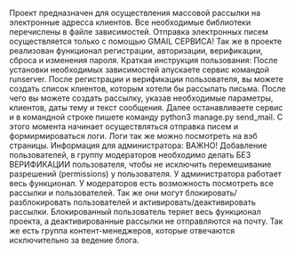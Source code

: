 Проект предназначен для осуществления массовой рассылки на электронные адресса клиентов.
Все необходимые библиотеки перечислены в файле зависимостей.
Отправка электронных писем осуществляется только с помощью GMAIL СЕРВИСА!
Так же в проекте реализован функционал регистрации, авторизации, верификации, сброса и изменения пароля.
Краткая инструкция пользования:
После установки необходимых зависимостей апускаете сервис командой runserver.
После регистрации и верификации пользователя, вы можете создать список клиентов, которым хотели бы рассылать письма.
После чего вы можете создать рассылку, указав необходимые параметры, клиентов, даты тему и текст сообщения.
Далее останавливаете сервис и в командной строке пишете команду python3 manage.py send_mail.
С этого момента начинает осуществляться отправка писем и формирмироваться логи.
Логи так же можно посмотреть на вэб страницы.
Информация для администратора:
ВАЖНО! Добавление пользователей, в группу модераторов необходимо делать БЕЗ ВЕРИФИКАЦИИ пользователя, чтобы не исключить
перемешивание разрешений (permissions) у пользователя.
У администратора работает весь функционал.
У модераторов есть возможность посмотреть все рассылки и пользователей. Так же они могут блокировать/разблокировать пользователей
и активировать/деактивировать рассылки. Блокированный пользователь теряет весь функционал проекта, а деактивированные рассылки 
не отправляются на почту.
Так же есть группа контент-менеджеров, которые отвечаются исключительно за ведение блога.

